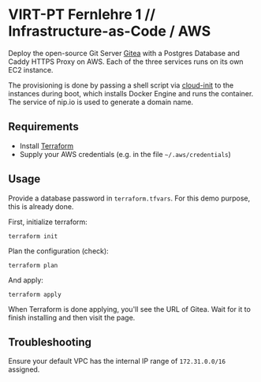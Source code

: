 # VIRT-PT Fernlehre 1 // Infrastructure-as-Code / AWS

Deploy the open-source Git Server [Gitea](https://gitea.io)
with a Postgres Database and Caddy HTTPS Proxy on AWS.
Each of the three services runs on its own EC2 instance.

The provisioning is done by passing a shell script via
[cloud-init](https://cloudinit.readthedocs.io/en/latest/)
to the instances during boot, which installs
Docker Engine and runs the container. The service of nip.io
is used to generate a domain name.

## Requirements

- Install [Terraform](https://www.terraform.io/downloads)
- Supply your AWS credentials (e.g. in the file `~/.aws/credentials`)

## Usage

Provide a database password in `terraform.tfvars`. For this demo purpose, this is already done.

First, initialize terraform:

    terraform init

Plan the configuration (check):

    terraform plan

And apply:

    terraform apply

When Terraform is done applying, you'll see the URL of Gitea.
Wait for it to finish installing and then visit the page.

## Troubleshooting

Ensure your default VPC has the internal IP range of `172.31.0.0/16` assigned.
